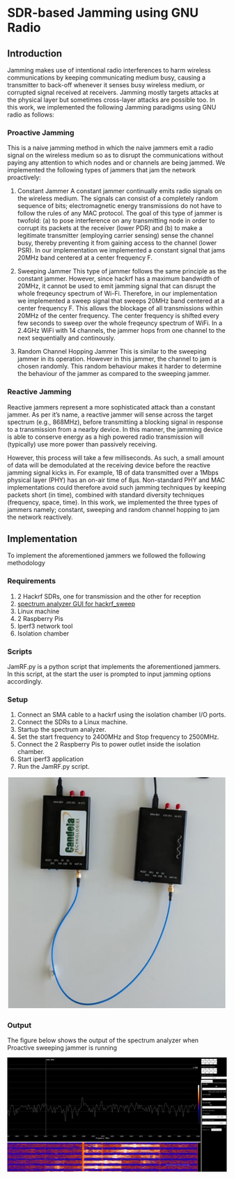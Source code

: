 # SDR-based Jamming using GNU Radio
## Introduction
Jamming makes use of intentional radio interferences to harm wireless communications by keeping communicating medium busy, causing a transmitter to back-off whenever it senses busy wireless medium, or corrupted signal received at receivers. Jamming mostly targets attacks at the physical layer but sometimes cross-layer attacks are possible too. In this work, we implemented the following Jamming paradigms using GNU radio as follows:

### Proactive Jamming
This is a naive jamming method in which the naive jammers emit a radio signal on the wireless medium so as to disrupt the communications without paying any attention to which nodes and or channels are being jammed. We implemented the following types of jammers that jam the network proactively:

1. Constant Jammer
A constant jammer continually emits radio signals on the wireless medium. The signals can consist of a completely random sequence of bits; electromagnetic energy transmissions do not have to follow the rules of any MAC protocol. The goal of this type of jammer is twofold: (a) to pose interference on any transmitting node in order to corrupt its packets at the receiver (lower PDR) and (b) to make a legitimate transmitter (employing carrier sensing) sense the channel busy, thereby preventing it from gaining access to the channel (lower PSR). In our implementation we implemented a constant signal that jams 20MHz band centered at a center frequency F.

2. Sweeping Jammer
This type of jammer follows the same principle as the constant jammer. However, since hackrf has a maximum bandwidth of 20MHz, it cannot be used to emit jamming signal that can disrupt the whole freqeuncy spectrum of Wi-Fi. Therefore, in our implementation we implemented a sweep signal that sweeps 20MHz band centered at a center frequency F. This allows the blockage of all transmissions within 20MHz of the center frequency. The center frequency is shifted every few seconds to sweep over the whole freqeuncy spectrum of WiFi. In a 2.4GHz WiFi with 14 channels, the jammer hops from one channel to the next sequentially and continously.

3. Random Channel Hopping Jammer
This is similar to the sweeping jammer in its operation. However in this jammer, the channel to jam is chosen randomly. This random behaviour makes it harder to determine the behaviour of the jammer as compared to the sweeping jammer.

### Reactive Jamming
Reactive jammers represent a more sophisticated attack than a constant jammer. As per it’s name, a reactive jammer will sense across the target spectrum (e.g., 868MHz), before transmitting a blocking signal in response to a transmission from a nearby device. In this manner, the jamming device is able to conserve energy as a high powered radio transmission will (typically) use more power than passively receiving.

However, this process will take a few milliseconds. As such, a small amount of data will be demodulated at the receiving device before the reactive jamming signal kicks in. For example, 1B of data transmitted over a 1Mbps physical layer (PHY) has an on-air time of 8µs. Non-standard PHY and MAC implementations could therefore avoid such jamming techniques by keeping packets short (in time), combined with standard diversity techniques (frequency, space, time). In this work, we implemented the three types of jammers namely; constant, sweeping and random channel hopping to jam the network reactively.

## Implementation
To implement the aforementioned jammers we followed the following methodology
### Requirements
1. 2 Hackrf SDRs, one for transmission and the other for reception
2. [spectrum analyzer GUI for hackrf_sweep](https://github.com/pavsa/hackrf-spectrum-analyzer)
3. Linux machine
4. 2 Raspberry Pis
5. Iperf3 network tool
6. Isolation chamber
### Scripts
JamRF.py is a python script that implements the aforementioned jammers. In this script, at the start the user is prompted to input jamming options accordingly.
### Setup
1. Connect an SMA cable to a hackrf using the isolation chamber I/O ports.
2. Connect the SDRs to a Linux machine.
3. Startup the spectrum analyzer.
4. Set the start frequency to 2400MHz and Stop frequency to 2500MHz.
5. Connect the 2 Raspberry Pis to power outlet inside the isolation chamber.
6. Start iperf3 application
7. Run the JamRF.py script.

![Connected SDRs](setup.PNG)

### Output
The figure below shows the output of the spectrum analyzer when Proactive sweeping jammer is running

![Spectrum Analyzer Output](analyzer_output1.png)
